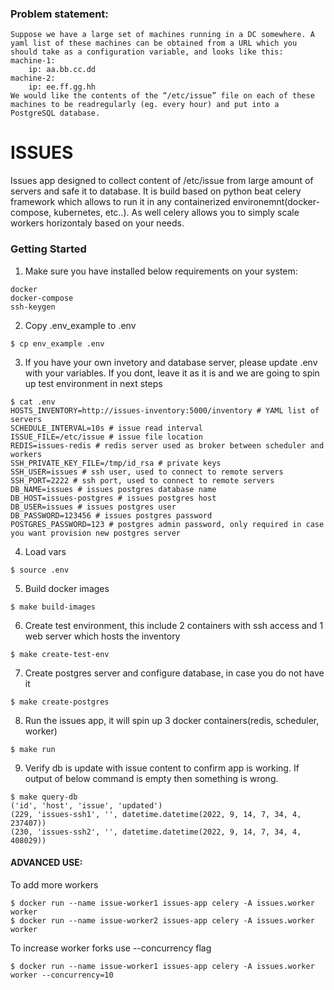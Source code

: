 ### Problem statement:

```
Suppose we have a large set of machines running in a DC somewhere. A yaml list of these machines can be obtained from a URL which you should take as a configuration variable, and looks like this:
machine-1:
	ip: aa.bb.cc.dd
machine-2:
	ip: ee.ff.gg.hh
We would like the contents of the “/etc/issue” file on each of these machines to be readregularly (eg. every hour) and put into a PostgreSQL database.
```

# ISSUES
Issues app designed to collect content of /etc/issue from large amount of servers and safe it to database. It is build based on python beat celery framework which allows to run it in any containerized environemnt(docker-compose, kubernetes, etc..). As well celery allows you to simply scale workers horizontaly based on your needs.

### Getting Started
1. Make sure you have installed below requirements on your system:
```
docker
docker-compose
ssh-keygen
```

2. Copy .env_example to .env
```
$ cp env_example .env
```

3. If you have your own invetory and database server, please update .env with your variables. If you dont, leave it as it is and we are going to spin up test environment in next steps
```
$ cat .env
HOSTS_INVENTORY=http://issues-inventory:5000/inventory # YAML list of servers
SCHEDULE_INTERVAL=10s # issue read interval
ISSUE_FILE=/etc/issue # issue file location
REDIS=issues-redis # redis server used as broker between scheduler and workers
SSH_PRIVATE_KEY_FILE=/tmp/id_rsa # private keys
SSH_USER=issues # ssh user, used to connect to remote servers
SSH_PORT=2222 # ssh port, used to connect to remote servers
DB_NAME=issues # issues postgres database name
DB_HOST=issues-postgres # issues postgres host 
DB_USER=issues # issues postgres user
DB_PASSWORD=123456 # issues postgres password
POSTGRES_PASSWORD=123 # postgres admin password, only required in case you want provision new postgres server
```

4. Load vars
```
$ source .env
```

5. Build docker images
```
$ make build-images
```

6. Create test environment, this include 2 containers with ssh access and 1 web server which hosts the inventory
```
$ make create-test-env
```

7. Create postgres server and configure database, in case you do not have it
```
$ make create-postgres
```

8. Run the issues app, it will spin up 3 docker containers(redis, scheduler, worker)
```
$ make run
```

9. Verify db is update with issue content to confirm app is working. If output of below command is empty then something is wrong.
```
$ make query-db
('id', 'host', 'issue', 'updated')
(229, 'issues-ssh1', '', datetime.datetime(2022, 9, 14, 7, 34, 4, 237407))
(230, 'issues-ssh2', '', datetime.datetime(2022, 9, 14, 7, 34, 4, 408029))
```


#### ADVANCED USE:
To add more workers
```
$ docker run --name issue-worker1 issues-app celery -A issues.worker worker
$ docker run --name issue-worker2 issues-app celery -A issues.worker worker
```

To increase worker forks use --concurrency flag
```
$ docker run --name issue-worker1 issues-app celery -A issues.worker worker --concurrency=10
```
